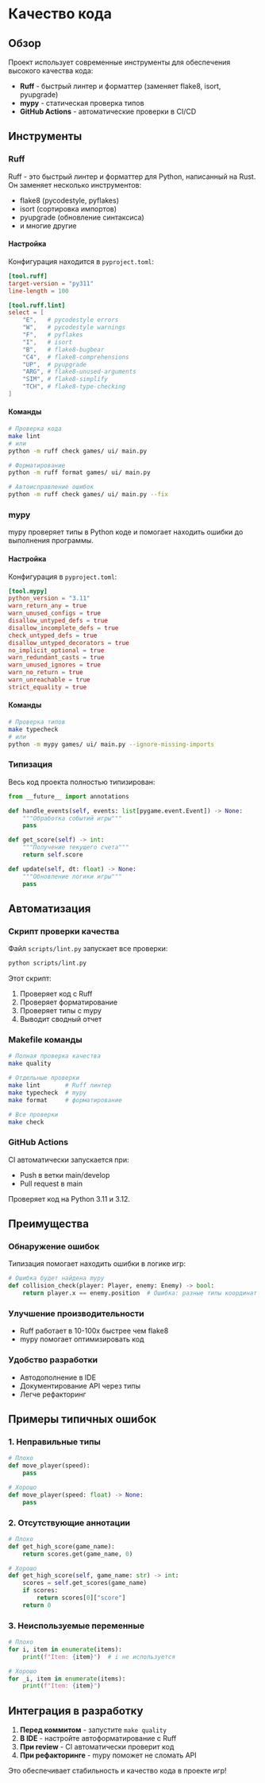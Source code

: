 # Качество кода

## Обзор

Проект использует современные инструменты для обеспечения высокого качества кода:

- **Ruff** - быстрый линтер и форматтер (заменяет flake8, isort, pyupgrade)
- **mypy** - статическая проверка типов
- **GitHub Actions** - автоматические проверки в CI/CD

## Инструменты

### Ruff

Ruff - это быстрый линтер и форматтер для Python, написанный на Rust. Он заменяет несколько инструментов:

- flake8 (pycodestyle, pyflakes)
- isort (сортировка импортов)
- pyupgrade (обновление синтаксиса)
- и многие другие

#### Настройка

Конфигурация находится в `pyproject.toml`:

```toml
[tool.ruff]
target-version = "py311"
line-length = 100

[tool.ruff.lint]
select = [
    "E",   # pycodestyle errors
    "W",   # pycodestyle warnings
    "F",   # pyflakes
    "I",   # isort
    "B",   # flake8-bugbear
    "C4",  # flake8-comprehensions
    "UP",  # pyupgrade
    "ARG", # flake8-unused-arguments
    "SIM", # flake8-simplify
    "TCH", # flake8-type-checking
]
```

#### Команды

```bash
# Проверка кода
make lint
# или
python -m ruff check games/ ui/ main.py

# Форматирование
python -m ruff format games/ ui/ main.py

# Автоисправление ошибок
python -m ruff check games/ ui/ main.py --fix
```

### mypy

mypy проверяет типы в Python коде и помогает находить ошибки до выполнения программы.

#### Настройка

Конфигурация в `pyproject.toml`:

```toml
[tool.mypy]
python_version = "3.11"
warn_return_any = true
warn_unused_configs = true
disallow_untyped_defs = true
disallow_incomplete_defs = true
check_untyped_defs = true
disallow_untyped_decorators = true
no_implicit_optional = true
warn_redundant_casts = true
warn_unused_ignores = true
warn_no_return = true
warn_unreachable = true
strict_equality = true
```

#### Команды

```bash
# Проверка типов
make typecheck
# или
python -m mypy games/ ui/ main.py --ignore-missing-imports
```

### Типизация

Весь код проекта полностью типизирован:

```python
from __future__ import annotations

def handle_events(self, events: list[pygame.event.Event]) -> None:
    """Обработка событий игры"""
    pass

def get_score(self) -> int:
    """Получение текущего счета"""
    return self.score

def update(self, dt: float) -> None:
    """Обновление логики игры"""
    pass
```

## Автоматизация

### Скрипт проверки качества

Файл `scripts/lint.py` запускает все проверки:

```bash
python scripts/lint.py
```

Этот скрипт:
1. Проверяет код с Ruff
2. Проверяет форматирование
3. Проверяет типы с mypy
4. Выводит сводный отчет

### Makefile команды

```bash
# Полная проверка качества
make quality

# Отдельные проверки
make lint       # Ruff линтер
make typecheck  # mypy
make format     # форматирование

# Все проверки
make check
```

### GitHub Actions

CI автоматически запускается при:
- Push в ветки main/develop
- Pull request в main

Проверяет код на Python 3.11 и 3.12.

## Преимущества

### Обнаружение ошибок

Типизация помогает находить ошибки в логике игр:

```python
# Ошибка будет найдена mypy
def collision_check(player: Player, enemy: Enemy) -> bool:
    return player.x == enemy.position  # Ошибка: разные типы координат
```

### Улучшение производительности

- Ruff работает в 10-100x быстрее чем flake8
- mypy помогает оптимизировать код

### Удобство разработки

- Автодополнение в IDE
- Документирование API через типы
- Легче рефакторинг

## Примеры типичных ошибок

### 1. Неправильные типы

```python
# Плохо
def move_player(speed):
    pass

# Хорошо
def move_player(speed: float) -> None:
    pass
```

### 2. Отсутствующие аннотации

```python
# Плохо
def get_high_score(game_name):
    return scores.get(game_name, 0)

# Хорошо
def get_high_score(self, game_name: str) -> int:
    scores = self.get_scores(game_name)
    if scores:
        return scores[0]["score"]
    return 0
```

### 3. Неиспользуемые переменные

```python
# Плохо
for i, item in enumerate(items):
    print(f"Item: {item}")  # i не используется

# Хорошо
for _i, item in enumerate(items):
    print(f"Item: {item}")
```

## Интеграция в разработку

1. **Перед коммитом** - запустите `make quality`
2. **В IDE** - настройте автоформатирование с Ruff
3. **При review** - CI автоматически проверит код
4. **При рефакторинге** - mypy поможет не сломать API

Это обеспечивает стабильность и качество кода в проекте игр!
